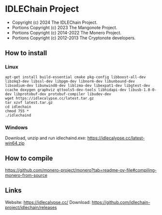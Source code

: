 # IDLEChain Project

- Copyright (c) 2024 The IDLEChain Project.
- Portions Copyright (c) 2023 The Mangonote Project.
- Portions Copyright (c) 2014-2022 The Monero Project.
- Portions Copyright (c) 2012-2013 The Cryptonote developers.

## How to install
### Linux
```
apt-get install build-essential cmake pkg-config libboost-all-dev libzmq3-dev libssl-dev libpgm-dev libnorm-dev libunbound-dev libsodium-dev libunwind8-dev liblzma-dev libexpat1-dev libgtest-dev ccache doxygen graphviz qttools5-dev-tools libhidapi-dev libusb-1.0-0-dev libprotobuf-dev protobuf-compiler libudev-dev
wget https://idlecalypse.cc/latest.tar.gz
tar xzvf latest.tar.gz
cd idlechain
chmod 755 *
./idlechaind
```
### Windows

Download, unzip and run idlechaind.exe: https://idlecalypse.cc/latest-win64.zip

## How to compile
https://github.com/monero-project/monero?tab=readme-ov-file#compiling-monero-from-source

## Links
Website: https://idlecalypse.cc/
Download: https://github.com/idlechain-project/idlechain/releases
